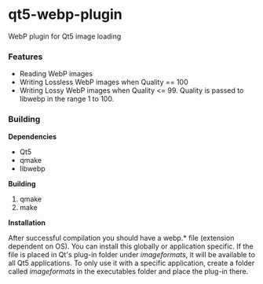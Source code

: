 # qt5-webp-plugin

WebP plugin for Qt5 image loading

### Features

- Reading WebP images
- Writing Lossless WebP images when Quality == 100
- Writing Lossy WebP images when Quality <= 99. Quality is passed to libwebp in the range 1 to 100.

### Building

**Dependencies**

- Qt5
- qmake
- libwebp

**Building**

1. qmake
2. make

**Installation**

After successful compilation you should have a webp.* file (extension dependent on OS). You can install this globally or application specific. If the file is placed in Qt's plug-in folder under *imageformats*, it will be available to all Qt5 applications. To only use it with a specific application, create a folder called *imageformats* in the executables folder and place the plug-in there.